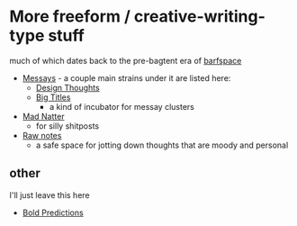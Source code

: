 # More freeform / creative-writing-type stuff

much of which dates back to the pre-bagtent era of [barfspace](7f9a66a0-38fc-49e0-8489-270cdd3036ee.md)

- [Messays](8f2359ae-186f-4878-b5e5-33f3c177e6fc.md) - a couple main strains under it are listed here:
  - [Design Thoughts](458f8a16-f237-4f8e-8e17-474408732536.md)
  - [Big Titles](e0fc507e-e5ec-4771-93ee-9b4d5bda3606.md)
    -  a kind of incubator for messay clusters
- [Mad Natter](e1cae26c-3271-48ac-aa0c-a085fa4aa211.md)
  - for silly shitposts
- [Raw notes](a281eee4-5e61-4026-846a-40fed7d38db9.md)
  - a safe space for jotting down thoughts that are moody and personal

## other

I'll just leave this here

- [Bold Predictions](628b8d48-25e6-41dd-a070-702b2350f7c1.md)
